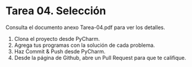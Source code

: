 # Tarea 04. Selección


Consulta el documento anexo Tarea-04.pdf para ver los detalles.


1. Clona el proyecto desde PyCharm.
2. Agrega tus programas con la solución de cada problema.
3. Haz Commit & Push desde PyCharm.
4. Desde la página de Github, abre un Pull Request para que te califique.

